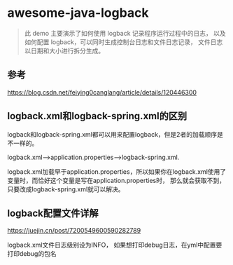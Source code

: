 # awesome-java-logback

> 此 demo 主要演示了如何使用 logback 记录程序运行过程中的日志，
> 以及如何配置 logback，可以同时生成控制台日志和文件日志记录，
> 文件日志以日期和大小进行拆分生成。

## 参考

https://blog.csdn.net/feiying0canglang/article/details/120446300

## logback.xml和logback-spring.xml的区别

logback和logback-spring.xml都可以用来配置logback，但是2者的加载顺序是不一样的。

logback.xml—>application.properties—>logback-spring.xml.

logback.xml加载早于application.properties，所以如果你在logback.xml使用了变量时，而恰好这个变量是写在application.properties时，
那么就会获取不到，只要改成logback-spring.xml就可以解决。

## logback配置文件详解

https://juejin.cn/post/7200549600590282789

logback.xml文件日志级别设为INFO，
如果想打印debug日志，在yml中配置要打印debug的包名